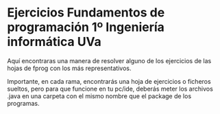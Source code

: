 # Ejercicios Fundamentos de programación 1º Ingeniería informática UVa
Aquí encontraras una manera de resolver alguno de los ejercicios de las hojas de fprog con los más representativos.

Importante, en cada rama, encontrarás una hoja de ejercicios o ficheros sueltos, pero para que funcione en tu pc/ide, deberás meter los archivos  .java en una carpeta con el mismo nombre que el package de los programas.
